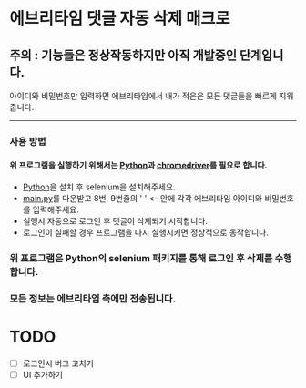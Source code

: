 # 에브리타임 댓글 자동 삭제 매크로
## 주의 : 기능들은 정상작동하지만  아직 개발중인 단계입니다.
 아이디와 비밀번호만 입력하면 에브리타임에서 내가 적은은 모든 댓글들을 빠르게 지워줍니다.
 
 ---

### 사용 방법

 #### 위 프로그램을 실행하기 위해서는 [Python](https://python.org/)과 [chromedriver](https://googlechromelabs.github.io/chrome-for-testing/)를 필요로 합니다.

- [Python](https://python.org/)을 설치 후 selenium을 설치해주세요.
- [main.py](https://github.com/samo623/everytime-comment-deleter/blob/main/main.py)를 다운받고 8번, 9번줄의 ' ' <- 안에 각각 에브리타임 아이디와 비밀번호를 입력해주세요.
- 실행시 자동으로 로그인 후 댓글이 삭제되기 시작합니다.
- 로그인이 실패할 경우 프로그램을 다시 실행시키면 정상적으로 동작합니다.

### 위 프로그램은 Python의 selenium 패키지를 통해 로그인 후 삭제를 수행합니다. 

### 모든 정보는 에브리타임 측에만 전송됩니다.


# TODO
- [ ] 로그인시 버그 고치기
- [ ] UI 추가하기 
